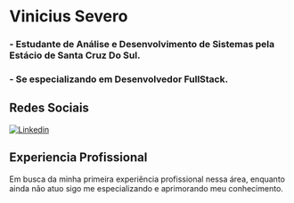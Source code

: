 # Vinicius Severo

### - Estudante de Análise e Desenvolvimento de Sistemas pela Estácio de Santa Cruz Do Sul.
### - Se especializando em Desenvolvedor FullStack.

## Redes Sociais
<a href="https://www.linkedin.com/in/viniciusseveroo/">
  <img src="https://img.shields.io/badge/linkedin-%230077B5.svg?style=for-the-badge&logo=linkedin&logoColor=white" alt="Linkedin"> 
</a>


## Experiencia Profissional
Em busca da minha primeira experiência profissional nessa área, enquanto ainda não atuo sigo me especializando e aprimorando meu conhecimento. 
